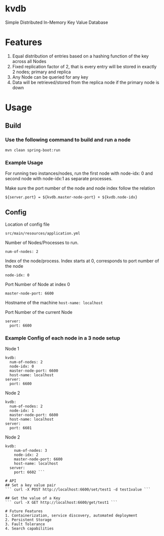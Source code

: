 # kvdb
Simple Distributed In-Memory Key Value Database

# Features
1. Equal distribution of entries based on a hashing function of the key across all Nodes
2. Fixed replication factor of 2, that is every entry will be stored in exactly 2 nodes; primary and replica
3. Any Node can be queried for any key
4. Data will be retrieved/stored from the replica node if the primary node is down

# Usage

## Build

### Use the following command to build and run a node

```mvn clean spring-boot:run```

### Example Usage

For running two instances/nodes, run the first node with node-idx: 0 and second node with node-idx:1 as separate processes.

Make sure the port number of the node and node index follow the relation

``` ${server.port} = ${kvdb.master-node-port} + ${kvdb.node-idx} ```


## Config

Location of config file

``` src/main/resources/application.yml ```

Number of Nodes/Processes to run.

```num-of-nodes: 2 ```

Index of the node/process. Index starts at 0, corresponds to port number of the node

  ```node-idx: 0```

Port Number of Node at index 0  

``` master-node-port: 6600 ```

Hostname of the machine
  ```host-name: localhost ```

Port Number of the current Node

```  
server:
  port: 6600
  ```
### Example Config of each node in a 3 node setup

Node 1
```
kvdb:
  num-of-nodes: 2
  node-idx: 0
  master-node-port: 6600
  host-name: localhost
server:
  port: 6600
  ```
Node 2
```
kvdb:
  num-of-nodes: 2
  node-idx: 1
  master-node-port: 6600
  host-name: localhost
server:
  port: 6601
  ```
Node 2

```
kvdb:
    num-of-nodes: 3
    node-idx: 2
    master-node-port: 6600
    host-name: localhost
  server:
    port: 6602 ```

# API
## Set a key value pair
``` curl -X POST http://localhost:6600/set/test1 -d test1value ```

## Get the value of a Key
``` curl -X GET http://localhost:6600/get/test1 ```

# Future Features
1. Containerization, service discovery, automated deployment
2. Persistent Storage
3. Fault Tolerance
4. Search capabilities
